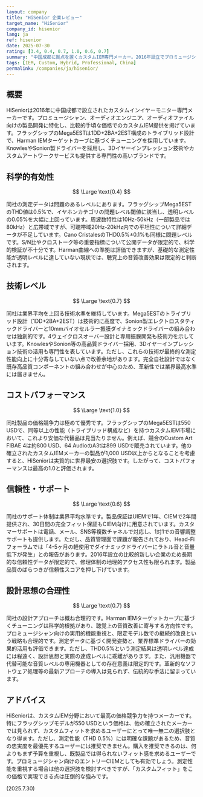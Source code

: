 ```yaml
---
layout: company
title: "HiSenior 企業レビュー"
target_name: "HiSenior"
company_id: hisenior
lang: ja
ref: hisenior
date: 2025-07-30
rating: [3.4, 0.4, 0.7, 1.0, 0.6, 0.7]
summary: "中国成都に拠点を置くカスタムIEM専門メーカー。2016年設立でプロミュージシャン向け製品に特化。カスタムIEM市場で最高の価格競争力を持つが測定性能に課題"
tags: [IEM, Custom, Hybrid, Professional, China]
permalink: /companies/ja/hisenior/
---
```


## 概要

HiSeniorは2016年に中国成都で設立されたカスタムインイヤーモニター専門メーカーです。プロミュージシャン、オーディオエンジニア、オーディオファイル向けの製品開発に特化し、比較的手頃な価格でのカスタムIEM提供を掲げています。フラッグシップのMega5ESTは1DD+2BA+2EST構成のトライブリッド設計で、Harman IEMターゲットカーブに基づくチューニングを採用しています。KnowlesやSonion製ドライバーを採用し、3Dイヤーインプレッション技術やカスタムアートワークサービスも提供する専門性の高いブランドです。

## 科学的有効性

$$ \Large \text{0.4} $$

同社の測定データは問題のあるレベルにあります。フラッグシップMega5ESTのTHD値は0.5%で、イヤホンカテゴリの問題レベル閾値に該当し、透明レベルの0.05%を大幅に上回っています。周波数特性は10Hz-50kHz（一部製品では80kHz）と広帯域ですが、可聴帯域20Hz-20kHz内での平坦性について詳細データが不足しています。Cano CristalesのTHD0.5%±0.1%も同様に問題レベルです。S/N比やクロストーク等の重要指標について公開データが限定的で、科学的検証が不十分です。Harman曲線への準拠は評価できますが、基礎的な測定性能が透明レベルに達していない現状では、聴覚上の音質改善効果は限定的と判断されます。

## 技術レベル

$$ \Large \text{0.7} $$

同社は業界平均を上回る技術水準を維持しています。Mega5ESTのトライブリッド設計（1DD+2BA+2EST）は技術的に高度で、Sonion製エレクトロスタティックドライバーと10mmバイオセルラー振膜ダイナミックドライバーの組み合わせは独創的です。4ウェイクロスオーバー設計と専用振膜開発も技術力を示しています。KnowlesやSonion等の高品質ドライバー採用、3Dイヤーインプレッション技術の活用も専門性を表しています。ただし、これらの技術が最終的な測定性能向上に十分寄与していない点で改善余地があります。完全自社設計ではなく既存高品質コンポーネントの組み合わせが中心のため、革新性では業界最高水準には届きません。

## コストパフォーマンス

$$ \Large \text{1.0} $$

同社製品の価格競争力は極めて優秀です。フラッグシップのMega5ESTは550 USDで、同等以上の性能（トライブリッド構成など）を持つカスタムIEM市場において、これより安価な代替品は見当たりません。例えば、競合のCustom Art FIBAE 4は約800 USD、64 AudioのA3tは899 USDで販売されています。他の確立されたカスタムIEMメーカーの製品が1,000 USD以上からとなることを考慮すると、HiSeniorは実質的に世界最安の選択肢です。したがって、コストパフォーマンスは最高の1.0と評価されます。

## 信頼性・サポート

$$ \Large \text{0.6} $$

同社のサポート体制は業界平均水準です。製品保証はUIEMで1年、CIEMで2年間提供され、30日間の完全フィット保証もCIEM向けに用意されています。カスタマーサポートは電話、メール、SNS等複数チャネルで対応し、1対1での音響調整サポートも提供します。ただし、品質管理面で課題が報告されており、Head-Fiフォーラムでは「4-5ヶ月の軽使用でダイナミックドライバーにラトル音と音量低下が発生」との報告があります。2016年設立の比較的新しい企業のため長期的な信頼性データが限定的で、修理体制の地理的アクセス性も限られます。製品品質のばらつきが信頼性スコアを押し下げています。

## 設計思想の合理性

$$ \Large \text{0.7} $$

同社の設計アプローチは概ね合理的です。Harman IEMターゲットカーブに基づくチューニングは科学的根拠があり、聴覚上の音質改善に寄与する方向性です。プロミュージシャン向けの実用的機能重視と、限定モデル数での継続的改良という戦略も合理的です。測定データに基づく開発姿勢と、業界標準ドライバーの効果的活用も評価できます。ただし、THD0.5%という測定結果は透明レベル達成には程遠く、設計思想と実際の達成レベルに乖離があります。また、汎用機器で代替可能な音質レベルの専用機器としての存在意義は限定的です。革新的なソフトウェア処理等の最新アプローチの導入は見られず、伝統的な手法に留まっています。

## アドバイス

HiSeniorは、カスタムIEM分野において最高の価格競争力を持つメーカーです。特にフラッグシップモデルが550 USDという価格は、他の確立されたメーカーでは見られず、カスタムフィットを求めるユーザーにとって唯一無二の選択肢となり得ます。ただし、測定性能（THD 0.5%）には明確な課題があるため、音質の忠実度を最優先するユーザーには推奨できません。購入を推奨できるのは、何よりもまず予算を重視し、既製品では得られないフィット感を求めるユーザーです。プロミュージシャン向けのエントリーCIEMとしても有効でしょう。測定性能を重視する場合は他の選択肢を検討すべきですが、「カスタムフィット」をこの価格で実現できる点は圧倒的な強みです。

(2025.7.30)

